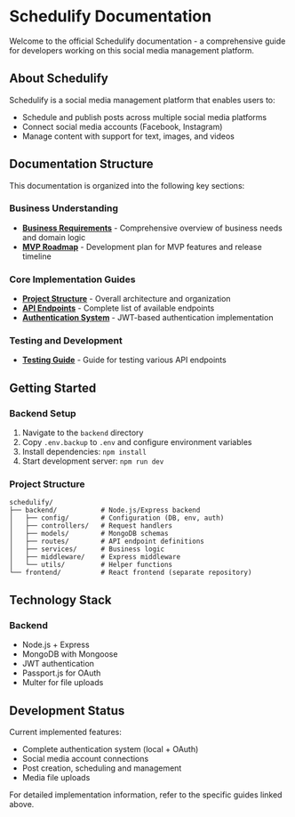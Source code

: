 # Schedulify Documentation

Welcome to the official Schedulify documentation - a comprehensive guide for developers working on this social media management platform.

## About Schedulify

Schedulify is a social media management platform that enables users to:
- Schedule and publish posts across multiple social media platforms
- Connect social media accounts (Facebook, Instagram)
- Manage content with support for text, images, and videos

## Documentation Structure

This documentation is organized into the following key sections:

### Business Understanding
- [**Business Requirements**](BUSINESS-REQUIREMENTS.md) - Comprehensive overview of business needs and domain logic
- [**MVP Roadmap**](MVP-ROADMAP.md) - Development plan for MVP features and release timeline

### Core Implementation Guides
- [**Project Structure**](PROJECT-STRUCTURE.md) - Overall architecture and organization
- [**API Endpoints**](API-ENDPOINTS.md) - Complete list of available endpoints
- [**Authentication System**](AUTH-IMPLEMENTATION.md) - JWT-based authentication implementation

### Testing and Development
- [**Testing Guide**](TESTING-GUIDE.md) - Guide for testing various API endpoints

## Getting Started

### Backend Setup
1. Navigate to the `backend` directory
2. Copy `.env.backup` to `.env` and configure environment variables
3. Install dependencies: `npm install`
4. Start development server: `npm run dev`

### Project Structure

```
schedulify/
├── backend/           # Node.js/Express backend
│   ├── config/        # Configuration (DB, env, auth)
│   ├── controllers/   # Request handlers
│   ├── models/        # MongoDB schemas
│   ├── routes/        # API endpoint definitions
│   ├── services/      # Business logic
│   ├── middleware/    # Express middleware
│   └── utils/         # Helper functions
└── frontend/          # React frontend (separate repository)
```

## Technology Stack

### Backend
- Node.js + Express
- MongoDB with Mongoose
- JWT authentication
- Passport.js for OAuth
- Multer for file uploads

## Development Status

Current implemented features:
- Complete authentication system (local + OAuth)
- Social media account connections
- Post creation, scheduling and management
- Media file uploads

For detailed implementation information, refer to the specific guides linked above. 